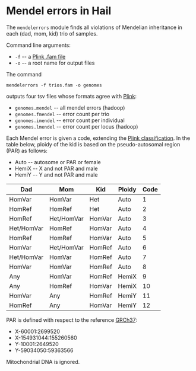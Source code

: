 # Mendel errors in Hail

The `mendelerrors` module finds all violations of Mendelian inheritance in each (dad, mom, kid) trio of samples.

Command line arguments:
 - `-f` -- a [Plink .fam file](https://www.cog-genomics.org/plink2/formats#fam)
 - `-o` -- a root name for output files

The command
```
mendelerrors -f trios.fam -o genomes
```
outputs four tsv files whose formats agree with [Plink](https://www.cog-genomics.org/plink2/formats#mendel):

- `genomes.mendel` -- all mendel errors (hadoop)
- `genomes.fmendel` -- error count per trio
- `genomes.imendel` -- error count per individual
- `genomes.lmendel` -- error count per locus (hadoop)

Each Mendel error is given a code, extending the [Plink classification](https://www.cog-genomics.org/plink2/basic_stats#mendel).
In the table below, ploidy of the kid is based on the pseudo-autosomal region (PAR) as follows:

- Auto -- autosome or PAR or female
- HemiX -- X and not PAR and male
- HemiY -- Y and not PAR and male

Dad    | Mom    | Kid    | Ploidy | Code
---    | ---    | ---    | ---    | ---
HomVar | HomVar |    Het | Auto   | 1
HomRef | HomRef |    Het | Auto   | 2
HomRef | Het/HomVar | HomVar | Auto   | 3
Het/HomVar | HomRef | HomVar | Auto   | 4
HomRef | HomRef | HomVar | Auto   | 5
HomVar | Het/HomVar | HomRef | Auto   | 6
Het/HomVar | HomVar | HomRef | Auto   | 7
HomVar | HomVar | HomRef | Auto   | 8
Any   | HomVar | HomRef | HemiX  | 9
Any   | HomRef | HomVar | HemiX  | 10
HomVar | Any   | HomRef | HemiY  | 11
HomRef | Any   | HomVar | HemiY  | 12

PAR is defined with respect to the reference [GRCh37](http://www.ncbi.nlm.nih.gov/projects/genome/assembly/grc/human/):

- X-60001:2699520
- X-154931044:155260560
- Y-10001:2649520
- Y-59034050:59363566

Mitochondrial DNA is ignored.
